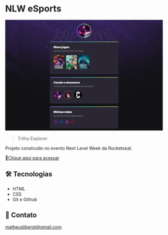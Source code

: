 # NLW eSports 

![preview](./.github/preview.png)

>Trilha Explorer

Projeto construído no evento Next Level Week da Rocketseat.

🔗[Clique aqui para acessar](https://matheus-liber.github.io/NLW-eSports/)

## 🛠 Tecnologias

- HTML
- CSS
- Git e Github

## 📩 Contato

matheuslibergt@gmail.com
